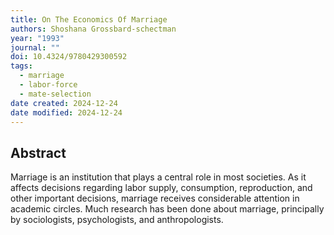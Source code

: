 ```yaml
---
title: On The Economics Of Marriage
authors: Shoshana Grossbard-schectman
year: "1993"
journal: ""
doi: 10.4324/9780429300592
tags:
  - marriage
  - labor-force
  - mate-selection
date created: 2024-12-24
date modified: 2024-12-24
---
```


## Abstract

Marriage is an institution that plays a central role in most societies. As it affects decisions regarding labor supply, consumption, reproduction, and other important decisions, marriage receives considerable attention in academic circles. Much research has been done about marriage, principally by sociologists, psychologists, and anthropologists.
